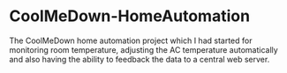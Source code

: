 # CoolMeDown-HomeAutomation
The CoolMeDown home automation project which I had started for monitoring room temperature, adjusting the AC temperature automatically and also having the ability to feedback the data to a central web server.
